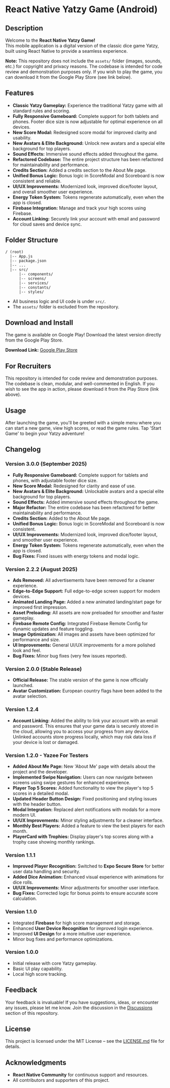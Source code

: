 # React Native Yatzy Game (Android)

## Description

Welcome to the **React Native Yatzy Game!**  
This mobile application is a digital version of the classic dice game Yatzy, built using React Native to provide a seamless experience.

**Note:** This repository does not include the `assets/` folder (images, sounds, etc.) for copyright and privacy reasons. The codebase is intended for code review and demonstration purposes only. If you wish to play the game, you can download it from the Google Play Store (see link below).


## Features

- **Classic Yatzy Gameplay:** Experience the traditional Yatzy game with all standard rules and scoring.
- **Fully Responsive Gameboard:** Complete support for both tablets and phones. Footer dice size is now adjustable for optimal experience on all devices.
- **New Score Modal:** Redesigned score modal for improved clarity and usability.
- **New Avatars & Elite Background:** Unlock new avatars and a special elite background for top players.
- **Sound Effects:** Immersive sound effects added throughout the game.
- **Refactored Codebase:** The entire project structure has been refactored for maintainability and performance.
- **Credits Section:** Added a credits section to the About Me page.
- **Unified Bonus Logic:** Bonus logic in ScoreModal and Scoreboard is now consistent and reliable.
- **UI/UX Improvements:** Modernized look, improved dice/footer layout, and overall smoother user experience.
- **Energy Token System:** Tokens regenerate automatically, even when the app is closed.
- **Firebase Integration:** Manage and track your high scores using Firebase.
- **Account Linking:** Securely link your account with email and password for cloud saves and device sync.

## Folder Structure

```
/ (root)
  |-- App.js
  |-- package.json
  |-- ...
  |-- src/
      |-- components/
      |-- screens/
      |-- services/
      |-- constants/
      |-- styles/
```

- All business logic and UI code is under `src/`.
- The `assets/` folder is excluded from the repository.

## Download and Install

The game is available on Google Play! Download the latest version directly from the Google Play Store.

**Download Link:** [Google Play Store](https://play.google.com/store/apps/details?id=com.SimpleYatzee)

## For Recruiters

This repository is intended for code review and demonstration purposes. The codebase is clean, modular, and well-commented in English. If you wish to see the app in action, please download it from the Play Store (link above).

## Usage

After launching the game, you'll be greeted with a simple menu where you can start a new game, view high scores, or read the game rules. Tap 'Start Game' to begin your Yatzy adventure!

## Changelog

### Version 3.0.0 (September 2025)
- **Fully Responsive Gameboard:** Complete support for tablets and phones, with adjustable footer dice size.
- **New Score Modal:** Redesigned for clarity and ease of use.
- **New Avatars & Elite Background:** Unlockable avatars and a special elite background for top players.
- **Sound Effects:** Added immersive sound effects throughout the game.
- **Major Refactor:** The entire codebase has been refactored for better maintainability and performance.
- **Credits Section:** Added to the About Me page.
- **Unified Bonus Logic:** Bonus logic in ScoreModal and Scoreboard is now consistent.
- **UI/UX Improvements:** Modernized look, improved dice/footer layout, and smoother user experience.
- **Energy Token System:** Tokens regenerate automatically, even when the app is closed.
- **Bug Fixes:** Fixed issues with energy tokens and modal logic.

### Version 2.2.2 (August 2025)
- **Ads Removed:** All advertisements have been removed for a cleaner experience.
- **Edge-to-Edge Support:** Full edge-to-edge screen support for modern devices.
- **Animated Landing Page:** Added a new animated landing/start page for improved first impression.
- **Asset Preloading:** All assets are now preloaded for smoother and faster gameplay.
- **Firebase Remote Config:** Integrated Firebase Remote Config for dynamic updates and feature toggling.
- **Image Optimization:** All images and assets have been optimized for performance and size.
- **UI Improvements:** General UI/UX improvements for a more polished look and feel.
- **Bug Fixes:** Minor bug fixes (very few issues reported).

### Version 2.0.0 (Stable Release)
- **Official Release:** The stable version of the game is now officially launched.
- **Avatar Customization:** European country flags have been added to the avatar selection.

### Version 1.2.4
- **Account Linking:** Added the ability to link your account with an email and password. This ensures that your game data is securely stored in the cloud, allowing you to access your progress from any device. Unlinked accounts store progress locally, which may risk data loss if your device is lost or damaged.

### Version 1.2.0 - Yazee For Testers
- **Added About Me Page:** New 'About Me' page with details about the project and the developer.
- **Implemented Swipe Navigation:** Users can now navigate between screens using swipe gestures for enhanced experience.
- **Player Top 5 Scores:** Added functionality to view the player's top 5 scores in a detailed modal.
- **Updated Header Button Design:** Fixed positioning and styling issues with the header button.
- **Modal Integration:** Replaced alert notifications with modals for a more modern UI.
- **UI/UX Improvements:** Minor styling adjustments for a cleaner interface.
- **Monthly Best Players:** Added a feature to view the best players for each month.
- **PlayerCard with Trophies:** Display player's top scores along with a trophy case showing monthly rankings.

### Version 1.1.1
- **Improved Player Recognition:** Switched to **Expo Secure Store** for better user data handling and security.
- **Added Dice Animation:** Enhanced visual experience with animations for dice rolls.
- **UI/UX Improvements:** Minor adjustments for smoother user interface.
- **Bug Fixes:** Corrected logic for bonus points to ensure accurate score calculation.

### Version 1.1.0
- Integrated **Firebase** for high score management and storage.
- Enhanced **User Device Recognition** for improved login experience.
- Improved **UI Design** for a more intuitive user experience.
- Minor bug fixes and performance optimizations.

### Version 1.0.0
- Initial release with core Yatzy gameplay.
- Basic UI play capability.
- Local high score tracking.


## Feedback

Your feedback is invaluable! If you have suggestions, ideas, or encounter any issues, please let me know. Join the discussion in the [Discussions](https://github.com/Sabata79/RN_Yatzee_FULL-GAME/discussions/1) section of this repository.

## License

This project is licensed under the MIT License – see the [LICENSE.md](LICENSE.md) file for details.

## Acknowledgments

- **React Native Community** for continuous support and resources.
- All contributors and supporters of this project.
